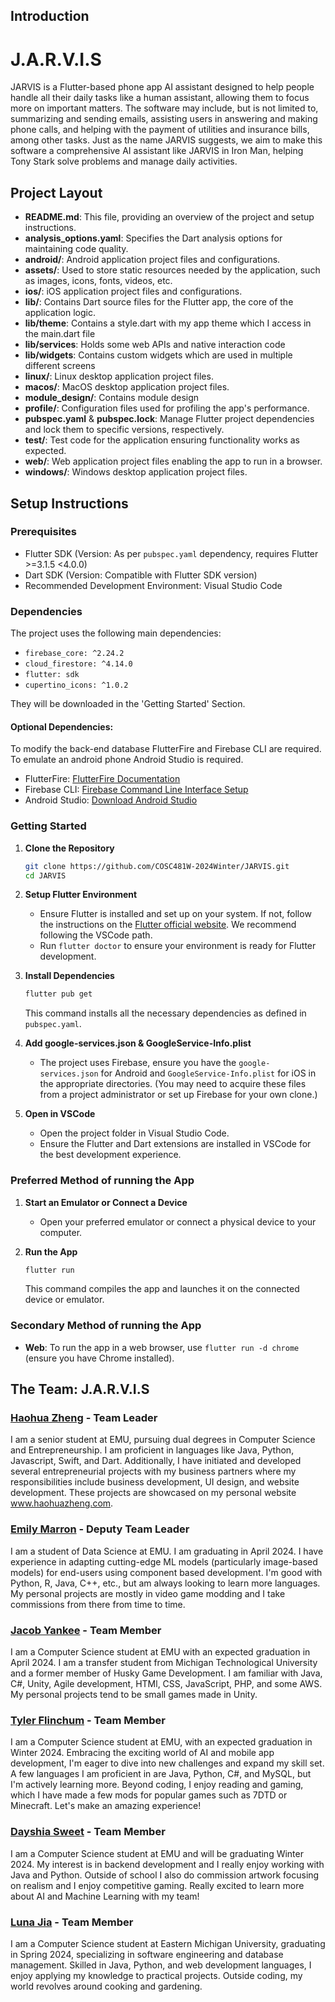 ## Introduction

# J.A.R.V.I.S
JARVIS is a Flutter-based phone app AI assistant designed to help people handle all their daily tasks like a human assistant, allowing them to focus more on important matters. The software may include, but is not limited to, summarizing and sending emails, assisting users in answering and making phone calls, and helping with the payment of utilities and insurance bills, among other tasks. Just as the name JARVIS suggests, we aim to make this software a comprehensive AI assistant like JARVIS in Iron Man, helping Tony Stark solve problems and manage daily activities.

## Project Layout

- **README.md**: This file, providing an overview of the project and setup instructions.
- **analysis_options.yaml**: Specifies the Dart analysis options for maintaining code quality.
- **android/**: Android application project files and configurations.
- **assets/**: Used to store static resources needed by the application, such as images, icons, fonts, videos, etc.
- **ios/**: iOS application project files and configurations.
- **lib/**: Contains Dart source files for the Flutter app, the core of the application logic.
- **lib/theme**: Contains a style.dart with my app theme which I access in the main.dart file
- **lib/services**: Holds some web APIs and native interaction code
- **lib/widgets**: Contains custom widgets which are used in multiple different screens
- **linux/**: Linux desktop application project files.
- **macos/**: MacOS desktop application project files.
- **module_design/**: Contains module design
- **profile/**: Configuration files used for profiling the app's performance.
- **pubspec.yaml** & **pubspec.lock**: Manage Flutter project dependencies and lock them to specific versions, respectively.
- **test/**: Test code for the application ensuring functionality works as expected.
- **web/**: Web application project files enabling the app to run in a browser.
- **windows/**: Windows desktop application project files.

## Setup Instructions

### Prerequisites

- Flutter SDK (Version: As per `pubspec.yaml` dependency, requires Flutter >=3.1.5 <4.0.0)
- Dart SDK (Version: Compatible with Flutter SDK version)
- Recommended Development Environment: Visual Studio Code

### Dependencies

The project uses the following main dependencies:

- `firebase_core: ^2.24.2`
- `cloud_firestore: ^4.14.0`
- `flutter: sdk`
- `cupertino_icons: ^1.0.2`

They will be downloaded in the 'Getting Started' Section. 

#### Optional Dependencies:
To modify the back-end database FlutterFire and Firebase CLI are required. To emulate an android phone Android Studio is required.
- FlutterFire: [FlutterFire Documentation](https://firebase.flutter.dev/docs/overview)
- Firebase CLI: [Firebase Command Line Interface Setup](https://firebase.google.com/docs/cli)
- Android Studio: [Download Android Studio](https://developer.android.com/studio)


### Getting Started

1. **Clone the Repository**
   ```bash
   git clone https://github.com/COSC481W-2024Winter/JARVIS.git
   cd JARVIS
   ```

2. **Setup Flutter Environment**
   - Ensure Flutter is installed and set up on your system. If not, follow the instructions on the [Flutter official website](https://flutter.dev/docs/get-started/install). We recommend following the VSCode path.
   - Run `flutter doctor` to ensure your environment is ready for Flutter development.

3. **Install Dependencies**
   ```bash
   flutter pub get
   ```
   This command installs all the necessary dependencies as defined in `pubspec.yaml`.

4. **Add google-services.json & GoogleService-Info.plist**
   - The project uses Firebase, ensure you have the ```google-services.json``` for Android and ```GoogleService-Info.plist``` for iOS in the appropriate directories. (You may need to acquire these files from a project administrator or set up Firebase for your own clone.)

6. **Open in VSCode**
   - Open the project folder in Visual Studio Code.
   - Ensure the Flutter and Dart extensions are installed in VSCode for the best development experience.

### Preferred Method of running the App

1. **Start an Emulator or Connect a Device**
   - Open your preferred emulator or connect a physical device to your computer.

2. **Run the App**
   ```bash
   flutter run
   ```
   This command compiles the app and launches it on the connected device or emulator. 

### Secondary Method of running the App

- **Web**: To run the app in a web browser, use `flutter run -d chrome` (ensure you have Chrome installed).


## The Team: J.A.R.V.I.S

### [Haohua Zheng](https://github.com/haohuazheng3) - Team Leader

I am a senior student at EMU, pursuing dual degrees in Computer Science and Entrepreneurship. I am proficient in languages like Java, Python, Javascript, Swift, and Dart. Additionally, I have initiated and developed several entrepreneurial projects with my business partners where my responsibilities include business development, UI design, and website development. These projects are showcased on my personal website www.haohuazheng.com.

### [Emily Marron](https://github.com/emarron) - Deputy Team Leader

I am a student of Data Science at EMU. I am graduating in April 2024. I have experience in adapting cutting-edge ML models (particularly image-based models) for end-users using component based development. I'm good with Python, R, Java, C++, etc., but am always looking to learn more languages. My personal projects are mostly in video game modding and I take commissions from there from time to time.

### [Jacob Yankee](https://github.com/JacobYankee) - Team Member

I am a Computer Science student at EMU with an expected graduation in April 2024. I am a transfer student from Michigan Technological University and a former member of Husky Game Development. I am familiar with Java, C#, Unity, Agile development, HTMl, CSS, JavaScript, PHP, and some AWS. My personal projects tend to be small games made in Unity.

### [Tyler Flinchum](https://github.com/TFlinchu) - Team Member

I am a Computer Science student at EMU, with an expected graduation in Winter 2024. Embracing the exciting world of AI and mobile app development, I'm eager to dive into new challenges and expand my skill set. A few languages I am proficient in are  Java, Python, C#, and MySQL, but I'm actively learning more. Beyond coding, I enjoy reading and gaming, which I have made a few mods for popular games such as 7DTD or Minecraft. Let's make an amazing experience!

### [Dayshia Sweet](https://github.com/dayshsweet) - Team Member

I am a Computer Science student at EMU and will be graduating Winter 2024. My interest is in backend development and I really enjoy working with Java and Python. Outside of school I also do commission artwork focusing on realism and I enjoy competitive gaming. Really excited to learn more about AI and Machine Learning with my team!

### [Luna Jia](https://github.com/Luna-Jia) - Team Member

I am a Computer Science student at Eastern Michigan University, graduating in Spring 2024, specializing in software engineering and database management. Skilled in Java, Python, and web development languages, I enjoy applying my knowledge to practical projects. Outside coding, my world revolves around cooking and gardening.
